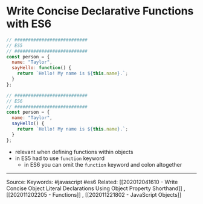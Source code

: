 # Write Concise Declarative Functions with ES6 
```js
// ###########################
// ES5
// ###########################
const person = {
  name: "Taylor",
  sayHello: function() {
    return `Hello! My name is ${this.name}.`;
  }
};

// ###########################
// ES6
// ###########################
const person = {
  name: "Taylor",
  sayHello() {
    return `Hello! My name is ${this.name}.`;
  }
};
```
- relevant when defining functions within objects
- in ES5 had to use `function` keyword
	-  in ES6 you can omit the `function` keyword and colon altogether


---
Source:
Keywords: #javascript #es6 
Related: [[202012041610 - Write Concise Object Literal Declarations Using Object Property Shorthand]]
, [[202011202205 - Functions]]
, [[202011221802 - JavaScript Objects]]